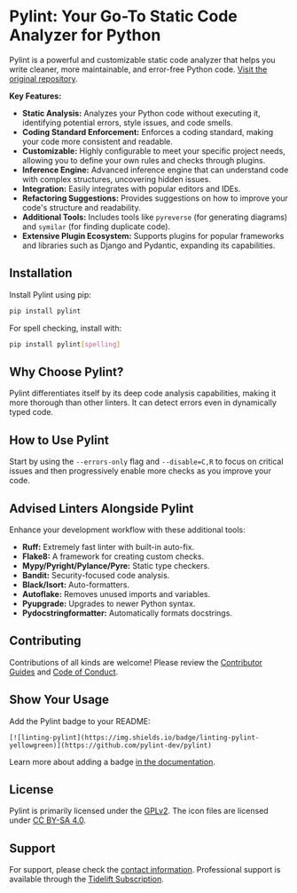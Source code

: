 # Pylint: Your Go-To Static Code Analyzer for Python

Pylint is a powerful and customizable static code analyzer that helps you write cleaner, more maintainable, and error-free Python code.  [Visit the original repository](https://github.com/pylint-dev/pylint).

**Key Features:**

*   **Static Analysis:** Analyzes your Python code without executing it, identifying potential errors, style issues, and code smells.
*   **Coding Standard Enforcement:** Enforces a coding standard, making your code more consistent and readable.
*   **Customizable:** Highly configurable to meet your specific project needs, allowing you to define your own rules and checks through plugins.
*   **Inference Engine:** Advanced inference engine that can understand code with complex structures, uncovering hidden issues.
*   **Integration:** Easily integrates with popular editors and IDEs.
*   **Refactoring Suggestions:** Provides suggestions on how to improve your code's structure and readability.
*   **Additional Tools:** Includes tools like `pyreverse` (for generating diagrams) and `symilar` (for finding duplicate code).
*   **Extensive Plugin Ecosystem:** Supports plugins for popular frameworks and libraries such as Django and Pydantic, expanding its capabilities.

## Installation

Install Pylint using pip:

```bash
pip install pylint
```

For spell checking, install with:

```bash
pip install pylint[spelling]
```

## Why Choose Pylint?

Pylint differentiates itself by its deep code analysis capabilities, making it more thorough than other linters.  It can detect errors even in dynamically typed code.

## How to Use Pylint

Start by using the `--errors-only` flag and `--disable=C,R` to focus on critical issues and then progressively enable more checks as you improve your code.

## Advised Linters Alongside Pylint

Enhance your development workflow with these additional tools:

*   **Ruff:** Extremely fast linter with built-in auto-fix.
*   **Flake8:** A framework for creating custom checks.
*   **Mypy/Pyright/Pylance/Pyre:** Static type checkers.
*   **Bandit:** Security-focused code analysis.
*   **Black/Isort:** Auto-formatters.
*   **Autoflake:** Removes unused imports and variables.
*   **Pyupgrade:** Upgrades to newer Python syntax.
*   **Pydocstringformatter:** Automatically formats docstrings.

## Contributing

Contributions of all kinds are welcome! Please review the [Contributor Guides](https://pylint.readthedocs.io/en/latest/development_guide/contribute.html) and [Code of Conduct](https://github.com/pylint-dev/pylint/blob/main/CODE_OF_CONDUCT.md).

## Show Your Usage

Add the Pylint badge to your README:

```
[![linting-pylint](https://img.shields.io/badge/linting-pylint-yellowgreen)](https://github.com/pylint-dev/pylint)
```

Learn more about adding a badge [in the documentation](https://pylint.readthedocs.io/en/latest/user_guide/installation/badge.html).

## License

Pylint is primarily licensed under the [GPLv2](https://github.com/pylint-dev/pylint/blob/main/LICENSE).  The icon files are licensed under [CC BY-SA 4.0](https://creativecommons.org/licenses/by-sa/4.0/).

## Support

For support, please check the [contact information](https://pylint.readthedocs.io/en/latest/contact.html).  Professional support is available through the [Tidelift Subscription](https://tidelift.com/subscription/pkg/pypi-pylint?utm_source=pypi-pylint&utm_medium=referral&utm_campaign=readme).